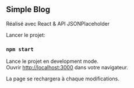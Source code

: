 
## Simple Blog

Réalisé avec React & API JSONPlaceholder

Lancer le projet:

### `npm start`

Lance le projet en development mode.<br>
Ouvrir [http://localhost:3000](http://localhost:3000) dans votre navigateur.

La page se rechargera à chaque modifications.
